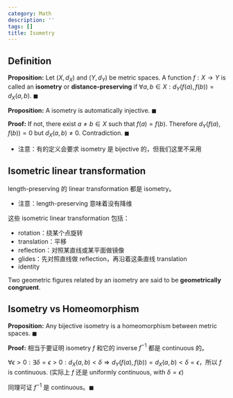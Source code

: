 ```yaml
---
category: Math
description: ''
tags: []
title: Isometry
---
```


## Definition

**Proposition:** Let $(X, d_X)$ and $(Y, d_Y)$ be metric spaces. A function $f: X \to Y$ is called an **isometry** or **distance-preserving** if $\forall a,b \in X: d_Y \left( f(a),f(b) \right)= d_X(a,b)$. $\blacksquare$

**Proposition:** A isometry is automatically injective. $\blacksquare$

**Proof:** If not, there exist $a \neq b \in X$ such that $f(a) = f(b)$. Therefore $d_Y(f(a),f(b)) = 0$ but $d_X(a,b) \neq 0$. Contradiction. $\blacksquare$

- 注意：有的定义会要求 isometry 是 bijective 的，但我们这里不采用

## Isometric linear transformation

length-preserving 的 linear transformation 都是 isometry。

- 注意：length-preserving 意味着没有降维

这些 isometric linear transformation 包括：

- rotation：绕某个点旋转
- translation：平移
- reflection：对照某直线或某平面做镜像
- glides：先对照直线做 reflection，再沿着这条直线 translation
- identity

Two geometric figures related by an isometry are said to be **geometrically congruent**.

## Isometry vs Homeomorphism

**Proposition:** Any bijective isometry is a homeomorphism between metric spaces. $\blacksquare$

**Proof:** 相当于要证明 isometry $f$ 和它的 inverse $f^{-1}$ 都是 continuous 的。

$\forall \epsilon > 0: \exists \delta = \epsilon > 0: d_X(a, b) < \delta \Rightarrow d_Y(f(a), f(b)) = d_X(a, b) < \delta = \epsilon$，所以 $f$ is continuous. (实际上 $f$ 还是 uniformly continuous, with $\delta = \epsilon$)

同理可证 $f^{-1}$ 是 continuous。$\blacksquare$